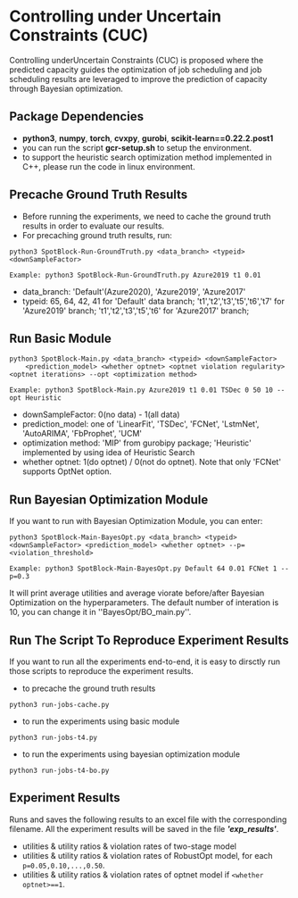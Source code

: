 # Controlling under Uncertain  Constraints (CUC)

Controlling underUncertain Constraints (CUC) is proposed where the predicted capacity guides the optimization of job scheduling and job scheduling results are leveraged to improve the prediction of capacity through Bayesian optimization.

## Package Dependencies
- **python3**, **numpy**, **torch**, **cvxpy**, **gurobi**, **scikit-learn==0.22.2.post1**
- you can run the script **gcr-setup.sh** to setup the environment.
- to support the heuristic search optimization method implemented in C++, please run the code in linux environment.

## Precache Ground Truth Results
- Before running the experiments, we need to cache the ground truth results in order to evaluate our results. 
- For precaching ground truth results, run:
```
python3 SpotBlock-Run-GroundTruth.py <data_branch> <typeid> <downSampleFactor>
```
```
Example: python3 SpotBlock-Run-GroundTruth.py Azure2019 t1 0.01
```
- data_branch: 'Default'(Azure2020), 'Azure2019', 'Azure2017'
- typeid: 65, 64, 42, 41 for 'Default' data branch; 't1','t2','t3','t5','t6','t7' for 'Azure2019' branch; 't1','t2','t3','t5','t6' for 'Azure2017' branch;

## Run Basic Module
```
python3 SpotBlock-Main.py <data_branch> <typeid> <downSampleFactor> 
    <prediction_model> <whether optnet> <optnet violation regularity> <optnet iterations> --opt <optimization method>
```
```
Example: python3 SpotBlock-Main.py Azure2019 t1 0.01 TSDec 0 50 10 --opt Heuristic
```
- downSampleFactor: 0(no data) - 1(all data)
- prediction_model: one of 'LinearFit', 'TSDec', 'FCNet', 'LstmNet', 'AutoARIMA', 'FbProphet', 'UCM'
- optimization method: 'MIP' from gurobipy package; 'Heuristic' implemented by using idea of Heuristic Search
- whether optnet: 1(do optnet) / 0(not do optnet). Note that only 'FCNet' supports OptNet option.

## Run Bayesian Optimization Module
If you want to run with Bayesian Optimization Module, you can enter:

```
python3 SpotBlock-Main-BayesOpt.py <data_branch> <typeid> <downSampleFactor> <prediction_model> <whether optnet> --p=<violation_threshold>
```
```
Example: python3 SpotBlock-Main-BayesOpt.py Default 64 0.01 FCNet 1 --p=0.3
```
It will print average utilities and average viorate before/after Bayesian Optimization on the hyperparameters. The default number of interation is 10, you can change it in ''BayesOpt/BO_main.py''.

## Run The Script To Reproduce Experiment Results
If you want to run all the experiments end-to-end, it is easy to dirsctly run those scripts to reproduce the experiment results.

- to precache the ground truth results

```
python3 run-jobs-cache.py
```

- to run the experiments using basic module

```
python3 run-jobs-t4.py
```

- to run the experiments using bayesian optimization module

```
python3 run-jobs-t4-bo.py
```


## Experiment Results
Runs and saves the following results to an excel file with the corresponding filename. All the experiment results will be saved in the file ***'exp_results'***.

- utilities & utility ratios & violation rates of two-stage model
- utilities & utility ratios & violation rates of RobustOpt model, for each ```p=0.05,0.10,...,0.50```.
- utilities & utility ratios & violation rates of optnet model if ```<whether optnet>==1```.
